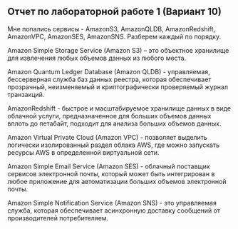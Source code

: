 ## Отчет по лабораторной работе 1 (Вариант 10)

Мне попались сервисы - AmazonS3, AmazonQLDB, AmazonRedshift, AmazonVPC, AmazonSES, AmazonSNS. Разберем каждый по порядку.

Amazon Simple Storage Service (Amazon S3) – это объектное хранилище для извлечения любых объемов данных из любого места. 

Amazon Quantum Ledger Database (Amazon QLDB) - управляемая, бессерверная служба баз данных реестра, которая обеспечивает прозрачный, 
неизменяемый и криптографически проверяемый журнал транзакций.

AmazonRedshift - быстрое и масштабируемое хранилище данных в виде облачной услуги, предназначенное для больших объемов данных вплоть до петабайт,
подходит для анализа больших объемов данных.

Amazon Virtual Private Cloud (Amazon VPC) - позволяет выделить логически изолированный раздел облака AWS, 
где можно запускать ресурсы AWS в определенной виртуальной сети.

Amazon Simple Email Service (Amazon SES) - облачный поставщик сервисов электронной почты, который может быть интегрирован 
в любое приложение для автоматизации больших объемов электронной почты.

Amazon Simple Notification Service (Amazon SNS) - это управляемая служба, которая обеспечивает асинхронную доставку 
сообщений от производителей потребителяем.





